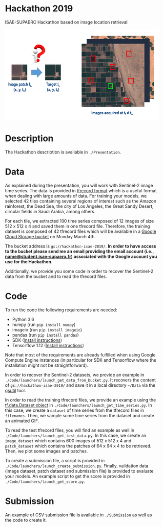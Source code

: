 # Hackathon 2019
ISAE-SUPAERO Hackathon based on image location retrieval

![Alt text](imgs/Challenge.png)

# Description
The Hackathon description is available in `./Presentation`.

# Data
As explained during the presentation, you will work with Sentinel-2 image time series. The data is provided in [tfrecord format](https://www.tensorflow.org/tutorials/load_data/tf_records) which is a useful format when dealing with large amounts of data. For training your models, we selected 42 tiles containing several regions of interest such as the Amazon rainforest, the Dead Sea, the city of Los Angeles, the Great Sandy Desert, circular fields in Saudi Arabia, among others.

For each tile, we extracted 100 time series composed of 12 images of size 512 x 512 x 4 and saved them in one tfrecord file. Therefore, the training dataset is composed of 42 tfrecord files which will be available in a [Google Cloud Storage bucket](https://cloud.google.com/storage/docs/key-terms#buckets) on Monday March 4th.

The bucket address is `gs://hackathon-isae-2019/`. **In order to have access to the bucket please send me an email providing the email account (i.e., name@student.isae-supaero.fr) associated with the Google account you use for the Hackathon.**

Additionally, we provide you some code in order to recover the Sentinel-2 data from the bucket and to read the tfrecord files.

# Code
To run the code the following requirements are needed:

- Python 3.6
- numpy (run `pip install numpy`)
- imageio (run `pip install imageio`)
- pandas (run `pip install pandas`)
- SDK ([Install instructions](https://cloud.google.com/sdk/docs/downloads-apt-get))
- Tensorflow 1.12 ([Install instructions](https://www.tensorflow.org/install))

Note that most of the requirements are already fulfilled when using Google Compute Engine instances (in particular for SDK and Tensorflow where the installation might not be straightforward).

In order to recover the Sentinel-2 datasets, we provide an example in `./Code/launchers/launch_get_data_from_bucket.py`. It recovers the content of `gs://hackathon-isae-2019/` and save it in a local directory `~/Data` via the [gsutil](https://cloud.google.com/storage/docs/gsutil) tool.

In order to read the training tfrecord files, we provide an example using the [tf.data.Dataset object](https://www.tensorflow.org/guide/datasets) in `./Code/launchers/launch_get_time_series.py`. In this case, we create a `dataset` of time series from the tfrecord files in `filenames`. Then, we sample some time series from the dataset and create an animated GIF.

To read the test tfrecord files, you will find an example as well in `./Code/launchers/launch_get_test_data.py`. In this case, we create an `image_dataset` which contains 600 images of 512 x 512 x 4 and `patch_dataset` which contains the patches of 64 x 64 x 4 to be retrieved. Then, we plot some images and patches.

To create a submission file, a script is provided in `./Code/launchers/launch_create_submission.py`. Finally, validation data (image dataset, patch dataset and submission file) is provided to evaluate your models. An example script to get the score is provided in `./Code/launchers/launch_get_score.py`.

# Submission

An example of CSV submission file is available in `./Submission` as well as the code to create it.
